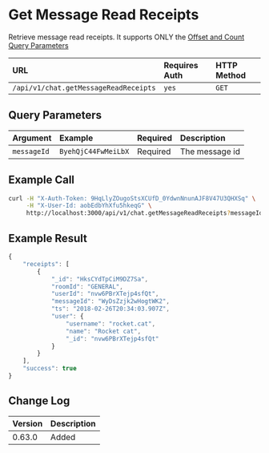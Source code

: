 # Get Message Read Receipts

Retrieve message read receipts. It supports ONLY the [Offset and Count Query Parameters](../others/offset-and-count-and-sort-info.md)

| URL | Requires Auth | HTTP Method |
| :--- | :--- | :--- |
| `/api/v1/chat.getMessageReadReceipts` | `yes` | `GET` |

## Query Parameters

| Argument | Example | Required | Description |
| :--- | :--- | :--- | :--- |
| `messageId` | `ByehQjC44FwMeiLbX` | Required | The message id |

## Example Call

```bash
curl -H "X-Auth-Token: 9HqLlyZOugoStsXCUfD_0YdwnNnunAJF8V47U3QHXSq" \
     -H "X-User-Id: aobEdbYhXfu5hkeqG" \
     http://localhost:3000/api/v1/chat.getMessageReadReceipts?messageId=ByehQjC44FwMeiLbX
```

## Example Result

```javascript
{
    "receipts": [
        {
            "_id": "HksCYdTpCiM9DZ7Sa",
            "roomId": "GENERAL",
            "userId": "nvw6PBrXTejp4sfQt",
            "messageId": "WyDsZzjk2wHogtWK2",
            "ts": "2018-02-26T20:34:03.907Z",
            "user": {
                "username": "rocket.cat",
                "name": "Rocket cat",
                "_id": "nvw6PBrXTejp4sfQt"
            }
        }
    ],
    "success": true
}
```

## Change Log

| Version | Description |
| :--- | :--- |
| 0.63.0 | Added |

